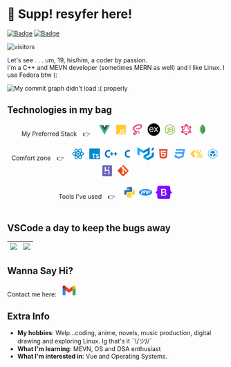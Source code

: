 # 👋 Supp! resyfer here!</i>
[![Badge](https://cp-logo.vercel.app/codechef/resyfer?logo=true)](https://www.codechef.com/users/resyfer) [![Badge](https://cp-logo.vercel.app/codeforces/resyfer?logo=true)](https://cp-logo.vercel.app/codeforces/resyfer)

![visitors](https://visitor-badge.glitch.me/badge?page_id=resyfer.resyfer) 

Let's see . . . um, 19, his/him, a coder by passion.<br/>
I'm a C++ and MEVN developer (sometimes MERN as well) and I like Linux. I use Fedora btw (:
<br>

<img src="https://activity-graph.herokuapp.com/graph?username=resyfer&theme=react-dark&line=4722df&color=efefef&bg_color=2A2D32&custom_title=Me%20Doing%20What%20I%20Do&hide_border=true" alt="My commit graph didn't load :( properly"/>

## Technologies in my bag

<div align="center" width=100%>
My Preferred Stack&emsp;👉&emsp;
<img title="Vue" height="30" src="./img/vue.svg">&nbsp;
<img title="JavaScript (JS)" height="30" src="./img/javascript.svg">&nbsp;
<img title="Syntactically Awesome Style Sheets (Sass)" height="30" src="./img/sass.svg">&nbsp;
<img title="Express" height="30" src="./img/express.svg">&nbsp;
<img title="NodeJS" height="30" src="./img/nodejs.svg">&nbsp;
<img title="GraphQL & Apollo Client/Server" height="30" src="./img/graphql.svg">&nbsp;
<img title="MongoDB" height="30" src="./img/mongodb.svg">&nbsp;
</div>
<br/>
<div align="center" width=100%>
Comfort zone&emsp;👉&emsp;
<img title="React" height="30" src="./img/reactjs.svg">&nbsp;
<img title="TypeScript (TS)" height="30" src="./img/typescript.svg">&nbsp;
<img title="C++ 17" height="30" src="./img/cpp.svg">&nbsp;
<img title="C (11)" height="30" src="./img/c.svg">&nbsp;
<img title="Material UI" height="30" src="./img/materialui.svg">&nbsp;
<img title="HTML 5" height="30" src="./img/html.svg">&nbsp;
<img title="CSS 3" height="30" src="./img/css.svg">&nbsp;
<img title="EJS" height="30" src="./img/ejs.svg">&nbsp;
<img title="Webpack" height="30" src="./img/webpack.svg">&nbsp;
<img title="Heroku" height="30" src="./img/heroku.svg">&nbsp;
<img title="Git" height="30" src="./img/git.svg">&nbsp;
</div>
<br/>
<div align="center" width=100%>
Tools I've used&emsp;👉&emsp;
<img title="Python" height="30" src="./img/python.svg">&nbsp;
<img title="PHP" height="30" src="./img/php.svg">&nbsp;
<img title="Bootstrap 5" height="30" src="./img/bootstrap5.svg">&nbsp;
</div>
</div>
<br>

## VSCode a day to keep the bugs away

<div align="center" width=100%>
  
  | <img height="150" src="https://github-readme-stats.vercel.app/api/top-langs/?username=resyfer&theme=synthwave&layout=compact"> | <img height="150" src="https://github-readme-stats.vercel.app/api?username=resyfer&count_private=t&hide=stars&theme=synthwave"> |
  |---|---|

</div>

## Wanna Say Hi?
Contact me here:&emsp;<a title="Gmail" href="https://mail.google.com/mail/u/0/?view=cm&fs=1&to=resyfer.dev@gmail.com&tf=1"><img height="30" src="./img/gmail.svg"></a>

## Extra Info

- <strong>My hobbies</strong>: Welp...coding, anime, novels, music production, digital drawing and exploring Linux. Ig that's it ¯\\_(ツ)_/¯
- <strong>What I'm learning</strong>: MEVN, OS and DSA enthusiast
- <strong>What I'm interested in</strong>: Vue and Operating Systems.
